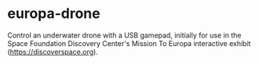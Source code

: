 # europa-drone
Control an underwater drone with a USB gamepad, initially for use in the Space Foundation Discovery Center's Mission To Europa interactive exhibit (https://discoverspace.org).

